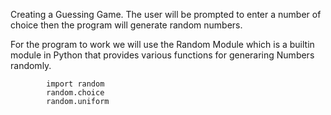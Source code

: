 Creating a Guessing Game.
The user will be prompted to enter a number of choice then the program will generate random numbers.

For the program to work we will use the Random Module which is a builtin module in Python that provides various functions for generaring Numbers randomly.

            import random
            random.choice
            random.uniform

